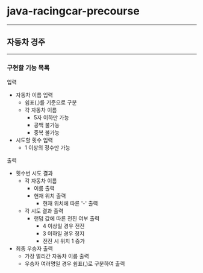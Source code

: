 # java-racingcar-precourse

---

## 자동차 경주

---

### 구현할 기능 목록

입력
- 자동차 이름 입력
  - 쉼표(,)를 기준으로 구분
  - 각 자동차 이름
    - 5자 이하만 가능
    - 공백 불가능
    - 중복 불가능
- 시도할 횟수 입력
  - 1 이상의 정수만 가능


출력
- 횟수번 시도 결과
  - 각 자동차 이름
    - 이름 출력
    - 현재 위치 출력
      - 현재 위치에 따른 '-' 출력
  - 각 시도 결과 출력
    - 랜덤 값에 따른 전진 여부 출력
        - 4 이상일 경우 전진
        - 3 이하일 경우 정지
        - 전진 시 위치 1 증가
- 최종 우승자 출력
  - 가장 멀리간 자동차 이름 출력
  - 우승자 여러명일 경우 쉼표(,)로 구분하여 출력